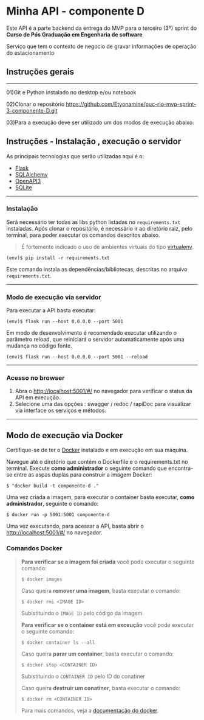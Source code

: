 # Minha API - componente D

Este API é a parte backend da entrega do MVP para o terceiro (3º) sprint do  **Curso de Pós Graduação em Engenharia de software** 

Serviço que tem o contexto de negocio de gravar informações de operação do estacionamento
 
## Instruções gerais
---
01)Git e Python instalado no desktop e/ou notebook   

02)Clonar o repositório https://github.com/Etyonamine/puc-rio-mvp-sprint-3-componente-D.git

03)Para a execução deve ser utilizado um dos modos de execução abaixo:


## Instruções - Instalação , execução o servidor 

As principais tecnologias que serão utilizadas aqui é o:
 - [Flask](https://flask.palletsprojects.com/en/2.3.x/)
 - [SQLAlchemy](https://www.sqlalchemy.org/)
 - [OpenAPI3](https://swagger.io/specification/)
 - [SQLite](https://www.sqlite.org/index.html)

---
### Instalação


Será necessário ter todas as libs python listadas no `requirements.txt` instaladas.
Após clonar o repositório, é necessário ir ao diretório raiz, pelo terminal, para poder executar os comandos descritos abaixo.

> É fortemente indicado o uso de ambientes virtuais do tipo [virtualenv](https://virtualenv.pypa.io/en/latest/installation.html).

```
(env)$ pip install -r requirements.txt
```

Este comando instala as dependências/bibliotecas, descritas no arquivo `requirements.txt`.

---
### Modo de execução via servidor


Para executar a API  basta executar:

```
(env)$ flask run --host 0.0.0.0 --port 5001
```

Em modo de desenvolvimento é recomendado executar utilizando o parâmetro reload, que reiniciará o servidor
automaticamente após uma mudança no código fonte. 

```
(env)$ flask run --host 0.0.0.0 --port 5001 --reload
```

---
### Acesso no browser

1) Abra o [http://localhost:5001/#/](http://localhost:5001/#/) no navegador para verificar o status da API em execução.
2) Selecione uma das opções : swagger / redoc / rapiDoc para visualizar via interface os serviços e métodos.

---
## Modo de execução via Docker

Certifique-se de ter o [Docker](https://docs.docker.com/engine/install/) instalado e em execução em sua máquina.

Navegue até o diretório que contém o Dockerfile e o requirements.txt no terminal.
Execute **como administrador** o seguinte comando que encontra-se entre as aspas duplas para construir a imagem Docker:

```
$ "docker build -t componente-d ."
```

Uma vez criada a imagem, para executar o container basta executar, **como administrador**, seguinte o comando:

```
$ docker run -p 5001:5001 componente-d
```

Uma vez executando, para acessar a API, basta abrir o [http://localhost:5001/#/](http://localhost:5001/#/) no navegador.

### Comandos Docker

>**Para verificar se a imagem foi criada** você pode executar o seguinte comando:
>
>```
>$ docker images
>```
>
> Caso queira **remover uma imagem**, basta executar o comando:
>```
>$ docker rmi <IMAGE ID>
>```
>Subistituindo o `IMAGE ID` pelo código da imagem
>
>**Para verificar se o container está em exceução** você pode executar o seguinte comando:
>
>```
>$ docker container ls --all
>```
>
> Caso queira **parar um container**, basta executar o comando:
>```
>$ docker stop <CONTAINER ID>
>```
>Subistituindo o `CONTAINER ID` pelo ID do conatiner
>
>
> Caso queira **destruir um conatiner**, basta executar o comando:
>```
>$ docker rm <CONTAINER ID>
>```
>Para mais comandos, veja a [documentação do docker](https://docs.docker.com/engine/reference/run/).